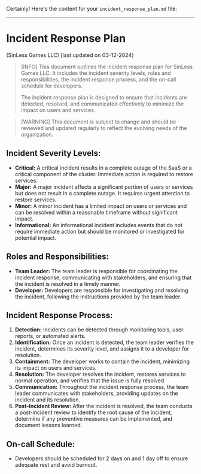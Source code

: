 Certainly! Here's the content for your `incident_response_plan.md` file:

---

# Incident Response Plan
(SinLess Games LLC)
[last updated on 03-12-2024]

> [INFO] 
>This document outlines the incident response plan for SinLess Games LLC. It includes the incident severity levels, roles and responsibilities, the incident response process, and the on-call schedule for developers. 
>
> The incident response plan is designed to ensure that incidents are detected, resolved, and communicated effectively to minimize the impact on users and services.

> [WARNING]
> This document is subject to change and should be reviewed and updated regularly to reflect the evolving needs of the organization.

## Incident Severity Levels:

- **Critical:** A critical incident results in a complete outage of the SaaS or a critical component of the cluster. Immediate action is required to restore services.
- **Major:** A major incident affects a significant portion of users or services but does not result in a complete outage. It requires urgent attention to restore services.
- **Minor:** A minor incident has a limited impact on users or services and can be resolved within a reasonable timeframe without significant impact.
- **Informational:** An informational incident includes events that do not require immediate action but should be monitored or investigated for potential impact.

## Roles and Responsibilities:

- **Team Leader:** The team leader is responsible for coordinating the incident response, communicating with stakeholders, and ensuring that the incident is resolved in a timely manner.
- **Developer:** Developers are responsible for investigating and resolving the incident, following the instructions provided by the team leader.

## Incident Response Process:

1. **Detection:** Incidents can be detected through monitoring tools, user reports, or automated alerts.
2. **Identification:** Once an incident is detected, the team leader verifies the incident, determines its severity level, and assigns it to a developer for resolution.
3. **Containment:** The developer works to contain the incident, minimizing its impact on users and services.
4. **Resolution:** The developer resolves the incident, restores services to normal operation, and verifies that the issue is fully resolved.
5. **Communication:** Throughout the incident response process, the team leader communicates with stakeholders, providing updates on the incident and its resolution.
6. **Post-Incident Review:** After the incident is resolved, the team conducts a post-incident review to identify the root cause of the incident, determine if any preventive measures can be implemented, and document lessons learned.

## On-call Schedule:

- Developers should be scheduled for 2 days on and 1 day off to ensure adequate rest and avoid burnout.
